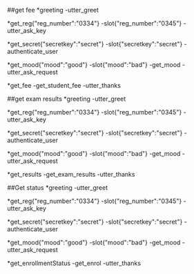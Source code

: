 ##get fee
*greeting
    -utter_greet

*get_reg{"reg_number":"0334"}
    -slot{"reg_number":"0345"}
    -utter_ask_key

*get_secret{"secretkey":"secret"}
    -slot{"secretkey":"secret"}
    -authenticate_user

*get_mood{"mood":"good"}
    -slot{"mood":"bad"}
    -get_mood
    -utter_ask_request

*get_fee
    -get_student_fee
    -utter_thanks

##get exam results
*greeting
    -utter_greet

*get_reg{"reg_number":"0334"}
    -slot{"reg_number":"0345"}
    -utter_ask_key

*get_secret{"secretkey":"secret"}
    -slot{"secretkey":"secret"}
    -authenticate_user

*get_mood{"mood":"good"}
    -slot{"mood":"bad"}
    -get_mood
    -utter_ask_request

*get_results
    -get_exam_results
    -utter_thanks

##Get status
*greeting
    -utter_greet

*get_reg{"reg_number":"0334"}
    -slot{"reg_number":"0345"}
    -utter_ask_key

*get_secret{"secretkey":"secret"}
    -slot{"secretkey":"secret"}
    -authenticate_user

*get_mood{"mood":"good"}
    -slot{"mood":"bad"}
    -get_mood
    -utter_ask_request

*get_enrollmentStatus
    -get_enrol
    -utter_thanks



